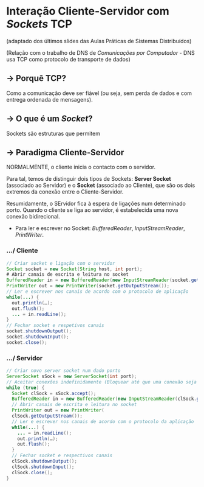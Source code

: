 # Interação Cliente-Servidor com _Sockets_ TCP 

(adaptado dos últimos slides das Aulas Práticas de Sistemas Distribuídos)

(Relação com o trabalho de DNS de _Comunicações por Computador_ - DNS usa TCP como protocolo de transporte de dados)

## -> Porquê TCP?

Como a comunicação deve ser fiável (ou seja, sem perda de dados e com entrega ordenada de mensagens).

## -> O que é um _Socket_?
Sockets são estruturas que permitem 

## -> Paradigma Cliente-Servidor

NORMALMENTE, o cliente inicia o contacto com o servidor.

Para tal, temos de distinguir dois tipos de Sockets: __Server Socket__ (associado ao Servidor) e o __Socket__ (associado ao Cliente), que são os dois extremos da conexão entre o Cliente-Servidor.

Resumidamente, o SErvidor fica à espera de ligações num determinado porto. Quando o cliente se liga ao servidor, é estabelecida uma nova conexão bidirecional.

- Para ler e escrever no Socket: _BufferedReader_, _InputStreamReader_, _PrintWriter_.

### .../ Cliente
```java
// Criar socket e ligação com o servidor
Socket socket = new Socket(String host, int port);
# Abrir canais de escrita e leitura no socket
BufferedReader in = new BufferedReader(new InputStreamReader(socket.getInputStream()));
PrintWriter out = new PrintWriter(socket.getOutputStream());
// Ler e escrever nos canais de acordo com o protocolo de aplicação
while(...) {
  out.println(…);
  out.flush();
  ... = in.readLine();
}
// Fechar socket e respetivos canais
socket.shutdownOutput();
socket.shutdownInput();
socket.close();
```

### .../ Servidor
```java
// Criar novo server socket num dado porto
ServerSocket sSock = new ServerSocket(int port);
// Aceitar conexões indefinidamente (Bloquear até que uma conexão seja estabelecida)
while (true) {
  Socket clSock = sSock.accept();
  BufferedReader in = new BufferedReader(new InputStreamReader(clSock.getInputStream()));
  // Abrir canais de escrita e leitura no socket
  PrintWriter out = new PrintWriter(
  clSock.getOutputStream());
  // Ler e escrever nos canais de acordo com o protocolo da aplicação
  while(...) {
    ... = in.readLine();
    out.println(…);
    out.flush();
  }
  // Fechar socket e respectivos canais
  clSock.shutdownOutput();
  clSock.shutdownInput();
  clSock.close();
}
```
